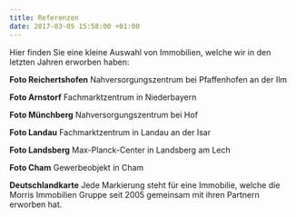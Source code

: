 ```yaml
---
title: Referenzen
date: 2017-03-05 15:58:00 +01:00
---
```


Hier finden Sie eine kleine Auswahl von Immobilien, welche wir in den letzten Jahren erworben haben:

**Foto Reichertshofen**
Nahversorgungszentrum bei Pfaffenhofen an der Ilm

**Foto Arnstorf**
Fachmarktzentrum in Niederbayern

**Foto Münchberg**
Nahversorgungszentrum bei Hof

**Foto Landau**
Fachmarktzentrum in Landau an der Isar

**Foto Landsberg**
Max-Planck-Center in Landsberg am Lech

**Foto Cham**
Gewerbeobjekt in Cham

**Deutschlandkarte**
Jede Markierung steht für eine Immobilie, welche die Morris Immobilien Gruppe seit 2005 gemeinsam mit ihren Partnern erworben hat.